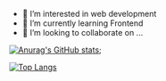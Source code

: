 
- 👀 I’m interested in web development
- 🌱 I’m currently learning Frontend 
- 💞️ I’m looking to collaborate on ...
<!---
hanfx/hanfx is a ✨ special ✨ repository because its `README.md` (this file) appears on your GitHub profile.
You can click the Preview link to take a look at your changes.
--->

[![Anurag's GitHub stats](https://github-readme-stats.vercel.app/api?username=hanfx&count_private=true&show_icons=true)](https://github.com/anuraghazra/github-readme-stats);

[![Top Langs](https://github-readme-stats.vercel.app/api/top-langs/?username=hanfx&layout=compact)](https://github.com/anuraghazra/github-readme-stats)
